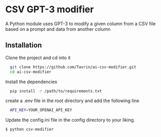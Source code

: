 
# CSV GPT-3 modifier

A Python module uses GPT-3 to modify a given column from a CSV file based on a prompt and data from another column




## Installation


Clone the project and cd into it
```bash
  git clone https://github.com/Tavrin/ai-csv-modifier.git
  cd ai-csv-modifier
```
Install the dependencies
```bash
  pip install -r /path/to/requirements.txt
```
create a .env file in the root directory and add the following line
```bash
  API_KEY=YOUR_OPENAI_API_KEY
```


Update the config.ini file in the config directory to your liking.

```console
$ python csv-modifier
```

